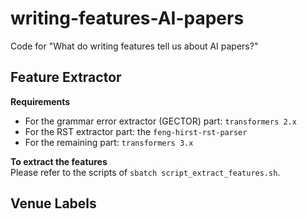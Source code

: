 # writing-features-AI-papers
Code for "What do writing features tell us about AI papers?"

## Feature Extractor
**Requirements**  
- For the grammar error extractor (GECTOR) part: `transformers 2.x`  
- For the RST extractor part: the `feng-hirst-rst-parser`  
- For the remaining part: `transformers 3.x`  

**To extract the features**  
Please refer to the scripts of `sbatch script_extract_features.sh`.

## Venue Labels

